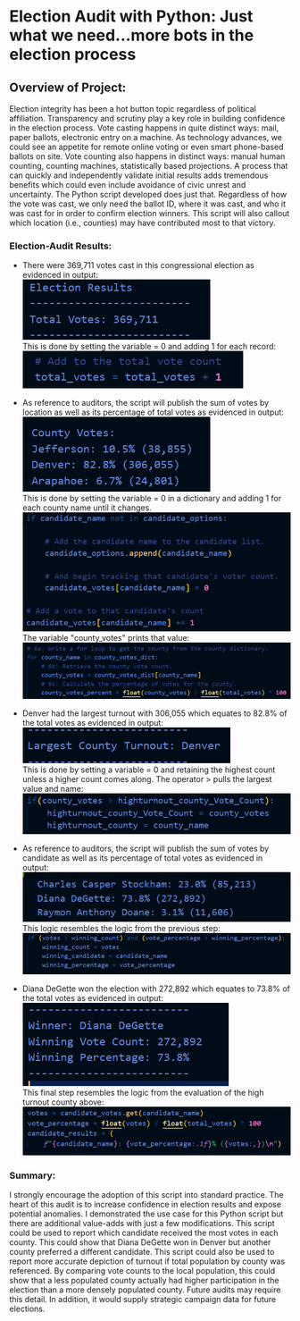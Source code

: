 # Election Audit with Python: Just what we need...more bots in the election process

## Overview of Project:
Election integrity has been a hot button topic regardless of political affiliation.  Transparency and scrutiny play a key role in building confidence in the election process.  Vote casting happens in quite distinct ways: mail, paper ballots, electronic entry on a machine.  As technology advances, we could see an appetite for remote online voting or even smart phone-based ballots on site.  Vote counting also happens in distinct ways: manual human counting, counting machines, statistically based projections.   A process that can quickly and independently validate initial results adds tremendous benefits which could even include avoidance of civic unrest and uncertainty.   The Python script developed does just that.  Regardless of how the vote was cast, we only need the ballot ID, where it was cast, and who it was cast for in order to confirm election winners.  This script will also callout which location (i.e., counties) may have contributed most to that victory.

### Election-Audit Results: 
- There were 369,711 votes cast in this congressional election as evidenced in output:
       <br>
 ![alt text](https://github.com/VinoSarran/Module3_Python_Election/blob/main/TotalVotes_Output.PNG?raw=true)
        <br>
       This is done by setting the variable = 0 and adding 1 for each record:        
 ![alt text](https://github.com/VinoSarran/Module3_Python_Election/blob/main/TotalVotes.PNG?raw=true)
 
- As reference to auditors, the script will publish the sum of votes by location as well as its percentage of total votes as evidenced in output:
       <br>
 ![alt text](https://github.com/VinoSarran/Module3_Python_Election/blob/main/CountyResults_Output.PNG?raw=true)
       <br>
       This is done by setting the variable = 0 in a dictionary and adding 1 for each county name until it changes. 
       <br>
 ![alt text](https://github.com/VinoSarran/Module3_Python_Election/blob/main/CountyResults2.PNG?raw=true)
       <br>
       The variable "county_votes" prints that value:  
 ![alt text](https://github.com/VinoSarran/Module3_Python_Election/blob/main/CountyResults.PNG?raw=true)

 
- Denver had the largest turnout with 306,055 which equates to 82.8% of the total votes as evidenced in output:
      <br>
 ![alt text](https://github.com/VinoSarran/Module3_Python_Election/blob/main/LargeCounty_Output.PNG?raw=true)
       <br>
       This is done by setting a variable = 0 and retaining the highest count unless a higher count comes along.  The operator > pulls the largest value and name:
       <br>
 ![alt text](https://github.com/VinoSarran/Module3_Python_Election/blob/main/Large_County.PNG?raw=true)
 
- As reference to auditors, the script will publish the sum of votes by candidate as well as its percentage of total votes as evidenced in output:
       <br>
![alt text](https://github.com/VinoSarran/Module3_Python_Election/blob/main/CandResultsOut.PNG?raw=true)
       <br>
       This logic resembles the logic from the previous step:
 ![alt text](https://github.com/VinoSarran/Module3_Python_Election/blob/main/CandResults.PNG?raw=true)


- Diana DeGette won the election with 272,892 which equates to 73.8% of the total votes as evidenced in output: 
       <br>
 ![alt text](https://github.com/VinoSarran/Module3_Python_Election/blob/main/Winner_Output.PNG?raw=true)
        <br>
       This final step resembles the logic from the evaluation of the high turnout county above:  
 ![alt text](https://raw.githubusercontent.com/VinoSarran/Module3_Python_Election/main/Winner.PNG)

### Summary:
I strongly encourage the adoption of this script into standard practice.  The heart of this audit is to increase confidence in election results and expose potential anomalies.  I demonstrated the use case for this Python script but there are additional value-adds with just a few modifications.   This script could be used to report which candidate received the most votes in each county.  This could show that Diana DeGette won in Denver but another county preferred a different candidate.  This script could also be used to report more accurate depiction of turnout if total population by county was referenced.  By comparing vote counts to the local population, this could show that a less populated county actually had higher participation in the election than a more densely populated county.  Future audits may require this detail.  In addition, it would supply strategic campaign data for future elections.
